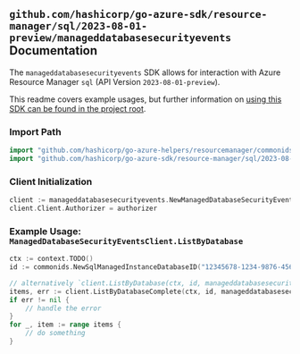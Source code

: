 
## `github.com/hashicorp/go-azure-sdk/resource-manager/sql/2023-08-01-preview/manageddatabasesecurityevents` Documentation

The `manageddatabasesecurityevents` SDK allows for interaction with Azure Resource Manager `sql` (API Version `2023-08-01-preview`).

This readme covers example usages, but further information on [using this SDK can be found in the project root](https://github.com/hashicorp/go-azure-sdk/tree/main/docs).

### Import Path

```go
import "github.com/hashicorp/go-azure-helpers/resourcemanager/commonids"
import "github.com/hashicorp/go-azure-sdk/resource-manager/sql/2023-08-01-preview/manageddatabasesecurityevents"
```


### Client Initialization

```go
client := manageddatabasesecurityevents.NewManagedDatabaseSecurityEventsClientWithBaseURI("https://management.azure.com")
client.Client.Authorizer = authorizer
```


### Example Usage: `ManagedDatabaseSecurityEventsClient.ListByDatabase`

```go
ctx := context.TODO()
id := commonids.NewSqlManagedInstanceDatabaseID("12345678-1234-9876-4563-123456789012", "example-resource-group", "managedInstanceValue", "databaseValue")

// alternatively `client.ListByDatabase(ctx, id, manageddatabasesecurityevents.DefaultListByDatabaseOperationOptions())` can be used to do batched pagination
items, err := client.ListByDatabaseComplete(ctx, id, manageddatabasesecurityevents.DefaultListByDatabaseOperationOptions())
if err != nil {
	// handle the error
}
for _, item := range items {
	// do something
}
```
